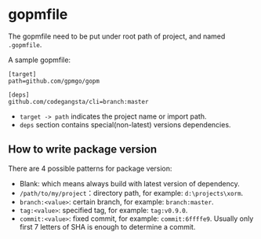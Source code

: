 gopmfile
====
The gopmfile need to be put under root path of project, and named `.gopmfile`.

A sample gopmfile:

    [target]
	path=github.com/gpmgo/gopm
	
	[deps]
	github.com/codegangsta/cli=branch:master

- `target -> path` indicates the project name or import path.
- `deps` section contains special(non-latest) versions dependencies.

## How to write package version

There are 4 possible patterns for package version:

- Blank: which means always build with latest version of dependency.
- `/path/to/my/project`：directory path, for example: `d:\projects\xorm`.
- `branch:<value>`: certain branch, for example: `branch:master`.
- `tag:<value>`: specified tag, for example: `tag:v0.9.0`.
- `commit:<value>`: fixed commit, for example: `commit:6ffffe9`. Usually only first 7 letters of SHA is enough to determine a commit.